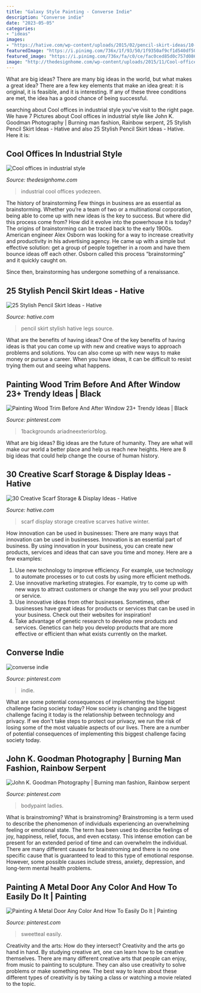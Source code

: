 ```yaml
---
title: "Galaxy Style Painting - Converse Indie"
description: "Converse indie"
date: "2023-05-05"
categories:
- "ideas"
images:
- "https://hative.com/wp-content/uploads/2015/02/pencil-skirt-ideas/10-stylish-pencil-skirt-ideas.jpg"
featuredImage: "https://i.pinimg.com/736x/1f/93/50/1f9350af9cf1d540df5029ee0f9b3e48.jpg"
featured_image: "https://i.pinimg.com/736x/fa/c0/ce/fac0ced85d0c757d08694ffd64409d48.jpg"
image: "http://thedesignhome.com/wp-content/uploads/2015/11/Cool-offices-in-industrial-style3.jpg"
---
```



What are big ideas?
There are many big ideas in the world, but what makes a great idea? There are a few key elements that make an idea great: it is original, it is feasible, and it is interesting. If any of these three conditions are met, the idea has a good chance of being successful.

	

		
searching about Cool offices in industrial style you've visit to the right page. We have 7 Pictures about Cool offices in industrial style like John K. Goodman Photography | Burning man fashion, Rainbow serpent, 25 Stylish Pencil Skirt Ideas - Hative and also 25 Stylish Pencil Skirt Ideas - Hative. Here it is:
		
    
## Cool Offices In Industrial Style

<img loading=lazy src="http://thedesignhome.com/wp-content/uploads/2015/11/Cool-offices-in-industrial-style3.jpg" onerror="this.onerror=null;this.src='https://tse3.mm.bing.net/th?id=OIP.d_oPEoiSi2Qm1ARmoDW3-AHaLH&amp;pid=15.1';" alt="Cool offices in industrial style">

_Source: thedesignhome.com_

>industrial cool offices yodezeen. 

	

The history of brainstorming
Few things in business are as essential as brainstorming. Whether you’re a team of two or a multinational corporation, being able to come up with new ideas is the key to success. But where did this process come from? How did it evolve into the powerhouse it is today?
The origins of brainstorming can be traced back to the early 1900s. American engineer Alex Osborn was looking for a way to increase creativity and productivity in his advertising agency. He came up with a simple but effective solution: get a group of people together in a room and have them bounce ideas off each other. Osborn called this process “brainstorming” and it quickly caught on.

Since then, brainstorming has undergone something of a renaissance.

    
## 25 Stylish Pencil Skirt Ideas - Hative

<img loading=lazy src="https://hative.com/wp-content/uploads/2015/02/pencil-skirt-ideas/10-stylish-pencil-skirt-ideas.jpg" onerror="this.onerror=null;this.src='https://tse3.mm.bing.net/th?id=OIP.4EoE0sGiwTcwCP9nXRJSBQHaLH&amp;pid=15.1';" alt="25 Stylish Pencil Skirt Ideas - Hative">

_Source: hative.com_

>pencil skirt stylish hative legs source. 

	

What are the benefits of having ideas?
One of the key benefits of having ideas is that you can come up with new and creative ways to approach problems and solutions. You can also come up with new ways to make money or pursue a career. When you have ideas, it can be difficult to resist trying them out and seeing what happens.

    
## Painting Wood Trim Before And After Window 23+ Trendy Ideas | Black

<img loading=lazy src="https://i.pinimg.com/736x/fa/c0/ce/fac0ced85d0c757d08694ffd64409d48.jpg" onerror="this.onerror=null;this.src='https://tse4.mm.bing.net/th?id=OIP.drGpV6SlqMYdNDonZX942gAAAA&amp;pid=15.1';" alt="Painting Wood Trim Before And After Window 23+ Trendy Ideas | Black">

_Source: pinterest.com_

>1backgrounds ariadneexteriorblog. 

	

What are big ideas?
Big ideas are the future of humanity. They are what will make our world a better place and help us reach new heights. Here are 8 big ideas that could help change the course of human history.

    
## 30 Creative Scarf Storage &amp; Display Ideas - Hative

<img loading=lazy src="https://hative.com/wp-content/uploads/2015/03/scarf-storage-ideas/6-creative-scarf-storage-and-display-ideas.jpg" onerror="this.onerror=null;this.src='https://tse4.mm.bing.net/th?id=OIP.JchAu4DdsQfW-yKbH92FFAHaJp&amp;pid=15.1';" alt="30 Creative Scarf Storage &amp; Display Ideas - Hative">

_Source: hative.com_

>scarf display storage creative scarves hative winter. 

	

How innovation can be used in businesses: There are many ways that innovation can be used in businesses.
Innovation is an essential part of business. By using innovation in your business, you can create new products, services and ideas that can save you time and money. Here are a few examples: 
1. Use new technology to improve efficiency. For example, use technology to automate processes or to cut costs by using more efficient methods. 
2. Use innovative marketing strategies. For example, try to come up with new ways to attract customers or change the way you sell your product or service. 
3. Use innovative ideas from other businesses. Sometimes, other businesses have great ideas for products or services that can be used in your business. Check out their websites for inspiration! 
4. Take advantage of genetic research to develop new products and services. Genetics can help you develop products that are more effective or efficient than what exists currently on the market.

    
## Converse Indie

<img loading=lazy src="https://i.pinimg.com/736x/66/94/7a/66947ad3ab4ae13d7d348e82202e1f1e.jpg" onerror="this.onerror=null;this.src='https://tse3.mm.bing.net/th?id=OIP.sZ3nf62UQ4NN_rZclI7JGgHaJ3&amp;pid=15.1';" alt="converse indie">

_Source: pinterest.com_

>indie. 

	

What are some potential consequences of implementing the biggest challenge facing society today?
How society is changing and the biggest challenge facing it today is the relationship between technology and privacy. If we don't take steps to protect our privacy, we run the risk of losing some of the most valuable aspects of our lives. There are a number of potential consequences of implementing this biggest challenge facing society today.

    
## John K. Goodman Photography | Burning Man Fashion, Rainbow Serpent

<img loading=lazy src="https://i.pinimg.com/736x/ff/fe/da/fffeda316600ce43f64ed13e5f674f25--desert-life-bodypaint.jpg" onerror="this.onerror=null;this.src='https://tse4.mm.bing.net/th?id=OIP.WiLrcIuMzeqYcaAqaW9k5gDMEy&amp;pid=15.1';" alt="John K. Goodman Photography | Burning man fashion, Rainbow serpent">

_Source: pinterest.com_

>bodypaint ladies. 

	

What is brainstroming?
What is brainstroming? Brainstroming is a term used to describe the phenomenon of individuals experiencing an overwhelming feeling or emotional state. The term has been used to describe feelings of joy, happiness, relief, focus, and even ecstasy. This intense emotion can be present for an extended period of time and can overwhelm the individual. There are many different causes for brainstroming and there is no one specific cause that is guaranteed to lead to this type of emotional response. However, some possible causes include stress, anxiety, depression, and long-term mental health problems.

    
## Painting A Metal Door Any Color And How To Easily Do It | Painting

<img loading=lazy src="https://i.pinimg.com/736x/1f/93/50/1f9350af9cf1d540df5029ee0f9b3e48.jpg" onerror="this.onerror=null;this.src='https://tse4.mm.bing.net/th?id=OIP.qq8MZCcIfZ9xQOC_DVSEEAHaLG&amp;pid=15.1';" alt="Painting A Metal Door Any Color And How To Easily Do It | Painting">

_Source: pinterest.com_

>sweetteal easily. 

	

Creativity and the arts: How do they intersect?
Creativity and the arts go hand in hand. By studying creative art, one can learn how to be creative themselves. There are many different creative arts that people can enjoy, from music to painting to sculpture. They can also use creativity to solve problems or make something new. The best way to learn about these different types of creativity is by taking a class or watching a movie related to the topic.

